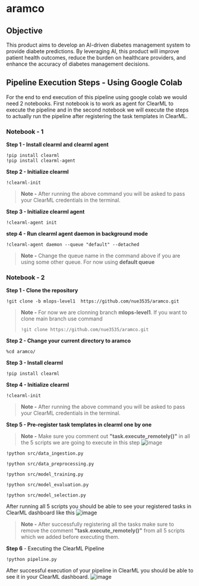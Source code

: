 # aramco

## Objective
This product aims to develop an AI-driven diabetes management system to provide diabete predictions. By leveraging AI, this product will improve patient health outcomes, reduce the burden on healthcare providers, and enhance the accuracy of diabetes management decisions.

## Pipeline Execution Steps - Using Google Colab
For the end to end execution of this pipeline using google colab we would need 2 notebooks. First notebook is to work as agent for ClearML to execute the pipeline and in the second notebook we will execute the steps to actually run the pipeline after registering the task templates in ClearML.

### Notebook - 1
**Step 1 - Install clearml and clearml agent**
```
!pip install clearml
!pip install clearml-agent
```
**Step 2 - Initialize clearml**
```
!clearml-init
```
>**Note -** After running the above command you will be asked to pass your ClearML credentials in the terminal.

**Step 3 - Initialize clearml agent**
```
!clearml-agent init
```
**step 4 - Run clearml agent daemon in background mode**
```
!clearml-agent daemon --queue "default" --detached
```
>**Note -** Change the queue name in the command above if you are using some other queue. For now using **default queue**



### Notebook - 2
**Step 1 - Clone the repository**
```
!git clone -b mlops-level1  https://github.com/nue3535/aramco.git
```
>**Note -** For now we are clonning branch **mlops-level1**. If you want to clone main branch use command
>
>```!git clone https://github.com/nue3535/aramco.git```

**Step 2 - Change your current directory to aramco**
```
%cd aramco/
```

**Step 3 - Install clearml**
```
!pip install clearml
```

**Step 4 - Initialize clearml**
```
!clearml-init
```
>**Note -** After running the above command you will be asked to pass your ClearML credentials in the terminal.

**Step 5 - Pre-register task templates in clearml one by one**
> **Note -** Make sure you comment out **"task.execute_remotely()"** in all the 5 scripts we are going to execute in this step
![image](https://github.com/user-attachments/assets/669d2ab3-7ce6-416b-9788-3b8364600816)

```
!python src/data_ingestion.py
```
```
!python src/data_preprocessing.py
```
```
!python src/model_training.py
```
```
!python src/model_evaluation.py
```
```
!python src/model_selection.py
```

After running all 5 scripts you should be able to see your registered tasks in ClearML dashboard like this
![image](https://github.com/user-attachments/assets/3cade609-0c53-462c-ae0b-665ebf6099c4)

> **Note -** After successfully registering all the tasks make sure to remove the comment **"task.execute_remotely()"** from all 5 scripts which we added before executing them.

**Step 6** - Executing the ClearML Pipeline
```
!python pipeline.py
```
After successful execution of your pipeline in ClearML you should be able to see it in your ClearML dashboard.
![image](https://github.com/user-attachments/assets/523e16ce-b3ae-47dd-af14-788a605ac3c2)
